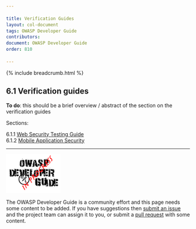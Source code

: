 ```yaml
---

title: Verification Guides
layout: col-document
tags: OWASP Developer Guide
contributors:
document: OWASP Developer Guide
order: 810

---
```


{% include breadcrumb.html %}

## 6.1 Verification guides

**To do**: this should be a brief overview / abstract of the section on the verification guides

Sections:

6.1.1 [Web Security Testing Guide](01-wstg.md)  
6.1.2 [Mobile Application Security](02-mas.md)  

----

![Developer Guide](../../assets/images/dg_wip.png "OWASP Developer Guide")

The OWASP Developer Guide is a community effort and this page needs some content to be added.
If you have suggestions then [submit an issue][issue0810] and the project team can assign it to you,
or submit a [pull request][pr] with some content.

[issue0810]: https://github.com/OWASP/www-project-developer-guide/issues/new?labels=enhancement&template=request.md&title=Update:%2008-verification/01-guides/00-toc
[pr]: https://github.com/OWASP/www-project-developer-guide/pulls
